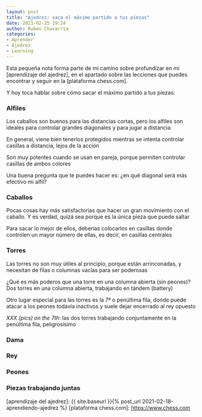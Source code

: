 ```yaml
---
layout: post
title: "Ajedrez: saca el máximo partido a tus piezas"
date: 2021-02-25 19:24
author: Ruben Chavarria
categories: 
- Aprender
- Ajedrez
- Learning
---
```


Esta pequeña nota forma parte de mi camino sobre profundizar en mi
[aprendizaje del ajedrez], en el apartado sobre las lecciones que puedes
encontrar y seguir en la [plataforma chess.com].

Y hoy toca hablar sobre cómo sacar el máximo partido a tus piezas:

<!-- more -->

### Alfiles

Los caballos son buenos para las distancias cortas, pero los alfiles son ideales
para controlar grandes diagonales y para jugar a distancia

En general, viene bien tenerlos protegidos mientras se intenta controlar casillas
a distancia, lejos de la acción

Son muy potentes cuando se usan en pareja, porque permiten controlar casillas de
ambos colores

Una buena pregunta que te puedes hacer es: ¿en qué diagonal será más efectivo mi
alfil?

### Caballos

Pocas cosas hay más satisfactorias que hacer un gran movimiento con el caballo.
Y es verdad, quizá sea porque es la única pieza que puede saltar

Para sacar lo mejor de ellos, deberías colocarlos en casillas donde controlen un
mayor número de ellas, es decir, en casillas centrales

### Torres

Las torres no son muy útiles al principio, porque están arrinconadas, y necesitan
de filas o columnas vacías para ser poderosas

¿Qué es más poderos que una torre en una columna abierta (sin peones)? Dos torres
en una columna abierta, trabajando en tándem (battery)

Otro lugar especial para las torres es la 7ª o penúltima fila, donde puede atacar
a los peones todavía inactivos y suele dejar encerrado al rey opuesto

*XXX (pics) on the 7th*: las dos torres trabajando conjuntamente en la penúltima fila,
peligrosísimo

### Dama

### Rey

### Peones

### Piezas trabajando juntas

[aprendizaje del ajedrez]: {{ site.baseurl }}{% post_url 2021-02-18-aprendiendo-ajedrez %}
[plataforma chess.com]: https://www.chess.com
